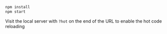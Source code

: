 ```sh
npm install
npm start
```

Visit the local server with `?hot` on the end of the URL to enable the hot code reloading
